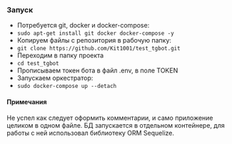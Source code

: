 ### Запуск
- Потребуется git, docker и docker-compose:  
- `sudo apt-get install git docker docker-compose -y`
- Копируем файлы с репозитория в рабочую папку:
- `git clone https://github.com/Kit1001/test_tgbot.git`
- Переходим в папку проекта
- `cd test_tgbot`
- Прописываем токен бота в файл .env, в поле TOKEN
- Запускаем оркестратор:
- `sudo docker-compose up --detach`


#### Примечания
Не успел как следует оформить комментарии, и само приложение целиком в одном файле.
БД запускается в отдельном контейнере, для работы с ней использовал библиотеку ORM Sequelize.
